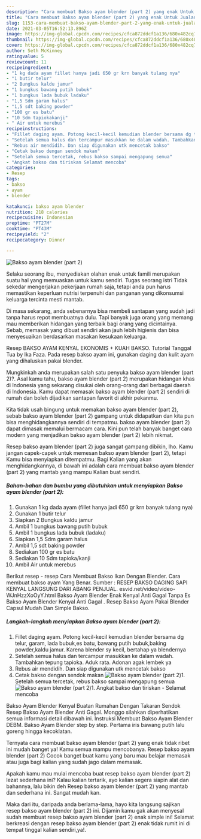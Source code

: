 ```yaml
---
description: "Cara membuat Bakso ayam blender (part 2) yang enak Untuk Jualan"
title: "Cara membuat Bakso ayam blender (part 2) yang enak Untuk Jualan"
slug: 1153-cara-membuat-bakso-ayam-blender-part-2-yang-enak-untuk-jualan
date: 2021-03-05T16:52:13.896Z
image: https://img-global.cpcdn.com/recipes/cfca872ddcf1a136/680x482cq70/bakso-ayam-blender-part-2-foto-resep-utama.jpg
thumbnail: https://img-global.cpcdn.com/recipes/cfca872ddcf1a136/680x482cq70/bakso-ayam-blender-part-2-foto-resep-utama.jpg
cover: https://img-global.cpcdn.com/recipes/cfca872ddcf1a136/680x482cq70/bakso-ayam-blender-part-2-foto-resep-utama.jpg
author: Seth McKinney
ratingvalue: 5
reviewcount: 11
recipeingredient:
- "1 kg dada ayam fillet hanya jadi 650 gr krn banyak tulang nya"
- "1 butir telur"
- "2 Bungkus kaldu jamur"
- "1 bungkus bawang putih bubuk"
- "1 bungkus lada bubuk ladaku"
- "1,5 Sdm garam halus"
- "1,5 sdt baking powder"
- "100 gr es batu"
- "10 Sdm tapiokakanji"
- " Air untuk merebus"
recipeinstructions:
- "Fillet daging ayam. Potong kecil-kecil kemudian blender bersama dg telur, garam, lada bubuk,es batu, bawang putih bubuk,baking powder,kaldu jamur. Karena blender sy kecil, bertahap ya blendernya"
- "Setelah semua halus dan tercampur masukkan ke dalam wadah. Tambahkan tepung tapioka. Aduk rata. Adonan agak lembek ya"
- "Rebus air mendidih. Dan siap digunakan utk mencetak bakso"
- "Cetak bakso dengan sendok makan"
- "Setelah semua tercetak, rebus bakso sampai mengapung semua"
- "Angkat bakso dan tiriskan Selamat mencoba"
categories:
- Resep
tags:
- bakso
- ayam
- blender

katakunci: bakso ayam blender 
nutrition: 218 calories
recipecuisine: Indonesian
preptime: "PT27M"
cooktime: "PT43M"
recipeyield: "2"
recipecategory: Dinner

---
```



![Bakso ayam blender (part 2)](https://img-global.cpcdn.com/recipes/cfca872ddcf1a136/680x482cq70/bakso-ayam-blender-part-2-foto-resep-utama.jpg)

Selaku seorang ibu, menyediakan olahan enak untuk famili merupakan suatu hal yang memuaskan untuk kamu sendiri. Tugas seorang istri Tidak sekedar mengerjakan pekerjaan rumah saja, tetapi anda pun harus memastikan keperluan nutrisi terpenuhi dan panganan yang dikonsumsi keluarga tercinta mesti mantab.

Di masa  sekarang, anda sebenarnya bisa membeli santapan yang sudah jadi tanpa harus repot membuatnya dulu. Tapi banyak juga orang yang memang mau memberikan hidangan yang terbaik bagi orang yang dicintainya. Sebab, memasak yang dibuat sendiri akan jauh lebih higienis dan bisa menyesuaikan berdasarkan masakan kesukaan keluarga. 

Resep BAKSO AYAM KENYAL EKONOMIS + KUAH BAKSO. Tutorial Tanggal Tua by Ika Faza. Pada resep bakso ayam ini, gunakan daging dan kulit ayam yang dihaluskan pakai blender.

Mungkinkah anda merupakan salah satu penyuka bakso ayam blender (part 2)?. Asal kamu tahu, bakso ayam blender (part 2) merupakan hidangan khas di Indonesia yang sekarang disukai oleh orang-orang dari berbagai daerah di Indonesia. Kamu dapat memasak bakso ayam blender (part 2) sendiri di rumah dan boleh dijadikan santapan favorit di akhir pekanmu.

Kita tidak usah bingung untuk memakan bakso ayam blender (part 2), sebab bakso ayam blender (part 2) gampang untuk didapatkan dan kita pun bisa menghidangkannya sendiri di tempatmu. bakso ayam blender (part 2) dapat dimasak memalui bermacam cara. Kini pun telah banyak banget cara modern yang menjadikan bakso ayam blender (part 2) lebih nikmat.

Resep bakso ayam blender (part 2) juga sangat gampang dibikin, lho. Kamu jangan capek-capek untuk memesan bakso ayam blender (part 2), tetapi Kamu bisa menyiapkan ditempatmu. Bagi Kalian yang akan menghidangkannya, di bawah ini adalah cara membuat bakso ayam blender (part 2) yang mantab yang mampu Kalian buat sendiri.

<!--inarticleads1-->

##### Bahan-bahan dan bumbu yang dibutuhkan untuk menyiapkan Bakso ayam blender (part 2):

1. Gunakan 1 kg dada ayam (fillet hanya jadi 650 gr krn banyak tulang nya)
1. Gunakan 1 butir telur
1. Siapkan 2 Bungkus kaldu jamur
1. Ambil 1 bungkus bawang putih bubuk
1. Ambil 1 bungkus lada bubuk (ladaku)
1. Siapkan 1,5 Sdm garam halus
1. Ambil 1,5 sdt baking powder
1. Sediakan 100 gr es batu
1. Sediakan 10 Sdm tapioka/kanji
1. Ambil  Air untuk merebus


Berikut resep - resep Cara Membuat Bakso Ikan Dengan Blender. Cara membuat bakso ayam Yang Benar. Sumber : RESEP BAKSO DAGING SAPI KENYAL LANGSUNG DARI ABANG PENJUAL. esvid.net/video/vídeo-WJnHzzXoOyY.html Bakso Ayam Blender Enak Kenyal Anti Gagal Tanpa Es Bakso Ayam Blender Kenyal Anti Gagal . Resep Bakso Ayam Pakai Blender Capsul Mudah Dan Simple Bakso. 

<!--inarticleads2-->

##### Langkah-langkah menyiapkan Bakso ayam blender (part 2):

1. Fillet daging ayam. Potong kecil-kecil kemudian blender bersama dg telur, garam, lada bubuk,es batu, bawang putih bubuk,baking powder,kaldu jamur. Karena blender sy kecil, bertahap ya blendernya
1. Setelah semua halus dan tercampur masukkan ke dalam wadah. Tambahkan tepung tapioka. Aduk rata. Adonan agak lembek ya
1. Rebus air mendidih. Dan siap digunakan utk mencetak bakso
1. Cetak bakso dengan sendok makan
<img src="//assets-global.cpcdn.com/assets/icons/button_play-2c75c40dde080a61004c1f40b05d8f140eaff45d7e9e6481dc71c63d2e7c4909.png" alt="Bakso ayam blender (part 2)">1. Setelah semua tercetak, rebus bakso sampai mengapung semua
<img src="//assets-global.cpcdn.com/assets/icons/button_play-2c75c40dde080a61004c1f40b05d8f140eaff45d7e9e6481dc71c63d2e7c4909.png" alt="Bakso ayam blender (part 2)">1. Angkat bakso dan tiriskan - Selamat mencoba


Bakso Ayam Blender Kenyal Buatan Rumahan Dengan Takaran Sendok Resep Bakso Ayam Blender Anti Gagal. Monggo silahkan diperhatikan semua informasi detail dibawah ini. Instruksi Membuat Bakso Ayam Blender DEBM. Bakso Ayam Blender step by step. Pertama iris bawang putih lalu goreng hingga kecoklatan. 

Ternyata cara membuat bakso ayam blender (part 2) yang enak tidak ribet ini mudah banget ya! Kamu semua mampu mencobanya. Resep bakso ayam blender (part 2) Cocok banget buat kamu yang baru mau belajar memasak atau juga bagi kalian yang sudah jago dalam memasak.

Apakah kamu mau mulai mencoba buat resep bakso ayam blender (part 2) lezat sederhana ini? Kalau kalian tertarik, ayo kalian segera siapin alat dan bahannya, lalu bikin deh Resep bakso ayam blender (part 2) yang mantab dan sederhana ini. Sangat mudah kan. 

Maka dari itu, daripada anda berlama-lama, hayo kita langsung sajikan resep bakso ayam blender (part 2) ini. Dijamin kamu gak akan menyesal sudah membuat resep bakso ayam blender (part 2) enak simple ini! Selamat berkreasi dengan resep bakso ayam blender (part 2) enak tidak rumit ini di tempat tinggal kalian sendiri,ya!.

